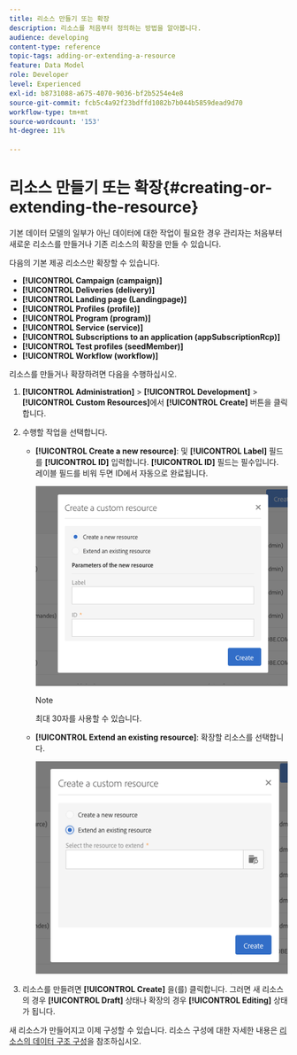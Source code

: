 ```yaml
---
title: 리소스 만들기 또는 확장
description: 리소스를 처음부터 정의하는 방법을 알아봅니다.
audience: developing
content-type: reference
topic-tags: adding-or-extending-a-resource
feature: Data Model
role: Developer
level: Experienced
exl-id: b8731088-a675-4070-9036-bf2b5254e4e8
source-git-commit: fcb5c4a92f23bdffd1082b7b044b5859dead9d70
workflow-type: tm+mt
source-wordcount: '153'
ht-degree: 11%

---
```


# 리소스 만들기 또는 확장{#creating-or-extending-the-resource}

기본 데이터 모델의 일부가 아닌 데이터에 대한 작업이 필요한 경우 관리자는 처음부터 새로운 리소스를 만들거나 기존 리소스의 확장을 만들 수 있습니다.

다음의 기본 제공 리소스만 확장할 수 있습니다.

* **[!UICONTROL Campaign (campaign)]**
* **[!UICONTROL Deliveries (delivery)]**
* **[!UICONTROL Landing page (Landingpage)]**
* **[!UICONTROL Profiles (profile)]**
* **[!UICONTROL Program (program)]**
* **[!UICONTROL Service (service)]**
* **[!UICONTROL Subscriptions to an application (appSubscriptionRcp)]**
* **[!UICONTROL Test profiles (seedMember)]**
* **[!UICONTROL Workflow (workflow)]**

리소스를 만들거나 확장하려면 다음을 수행하십시오.

1. **[!UICONTROL Administration]** > **[!UICONTROL Development]** > **[!UICONTROL Custom Resources]**&#x200B;에서 **[!UICONTROL Create]** 버튼을 클릭합니다.
1. 수행할 작업을 선택합니다.

   * **[!UICONTROL Create a new resource]**: 및  **[!UICONTROL Label]** 필드를  **[!UICONTROL ID]** 입력합니다. **[!UICONTROL ID]** 필드는 필수입니다. 레이블 필드를 비워 두면 ID에서 자동으로 완료됩니다.

      ![](assets/schema_extension_2.png)

      >[!NOTE]
      >
      >최대 30자를 사용할 수 있습니다.

   * **[!UICONTROL Extend an existing resource]**: 확장할 리소스를 선택합니다.

      ![](assets/schema_extension_10.png)

1. 리소스를 만들려면 **[!UICONTROL Create]** 을(를) 클릭합니다. 그러면 새 리소스의 경우 **[!UICONTROL Draft]** 상태나 확장의 경우 **[!UICONTROL Editing]** 상태가 됩니다.

새 리소스가 만들어지고 이제 구성할 수 있습니다. 리소스 구성에 대한 자세한 내용은 [리소스의 데이터 구조 구성](../../developing/using/configuring-the-resource-s-data-structure.md)을 참조하십시오.
